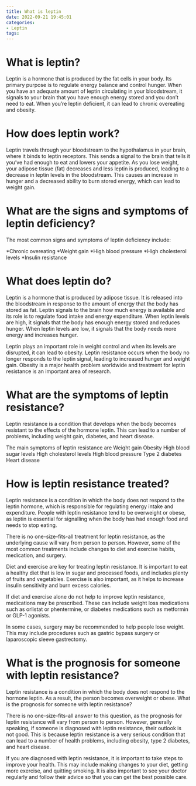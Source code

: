 ```yaml
---
title: What is leptin
date: 2022-09-21 19:45:01
categories:
- Leptin
tags:
---
```



#  What is leptin?

Leptin is a hormone that is produced by the fat cells in your body. Its primary purpose is to regulate energy balance and control hunger. When you have an adequate amount of leptin circulating in your bloodstream, it signals to your brain that you have enough energy stored and you don’t need to eat. When you’re leptin deficient, it can lead to chronic overeating and obesity.

# How does leptin work?

Leptin travels through your bloodstream to the hypothalamus in your brain, where it binds to leptin receptors. This sends a signal to the brain that tells it you’ve had enough to eat and lowers your appetite. As you lose weight, your adipose tissue (fat) decreases and less leptin is produced, leading to a decrease in leptin levels in the bloodstream. This causes an increase in hunger and a decreased ability to burn stored energy, which can lead to weight gain.

# What are the signs and symptoms of leptin deficiency?

The most common signs and symptoms of leptin deficiency include:

*Chronic overeating
*Weight gain
*High blood pressure
*High cholesterol levels
*Insulin resistance

#  What does leptin do?

Leptin is a hormone that is produced by adipose tissue. It is released into the bloodstream in response to the amount of energy that the body has stored as fat. Leptin signals to the brain how much energy is available and its role is to regulate food intake and energy expenditure. When leptin levels are high, it signals that the body has enough energy stored and reduces hunger. When leptin levels are low, it signals that the body needs more energy and increases hunger.

Leptin plays an important role in weight control and when its levels are disrupted, it can lead to obesity. Leptin resistance occurs when the body no longer responds to the leptin signal, leading to increased hunger and weight gain. Obesity is a major health problem worldwide and treatment for leptin resistance is an important area of research.

#  What are the symptoms of leptin resistance?

Leptin resistance is a condition that develops when the body becomes resistant to the effects of the hormone leptin. This can lead to a number of problems, including weight gain, diabetes, and heart disease.

The main symptoms of leptin resistance are Weight gain
Obesity
High blood sugar levels
High cholesterol levels
High blood pressure
Type 2 diabetes
Heart disease

#  How is leptin resistance treated?

Leptin resistance is a condition in which the body does not respond to the leptin hormone, which is responsible for regulating energy intake and expenditure. People with leptin resistance tend to be overweight or obese, as leptin is essential for signalling when the body has had enough food and needs to stop eating.

There is no one-size-fits-all treatment for leptin resistance, as the underlying cause will vary from person to person. However, some of the most common treatments include changes to diet and exercise habits, medication, and surgery.

Diet and exercise are key for treating leptin resistance. It is important to eat a healthy diet that is low in sugar and processed foods, and includes plenty of fruits and vegetables. Exercise is also important, as it helps to increase insulin sensitivity and burn excess calories.

If diet and exercise alone do not help to improve leptin resistance, medications may be prescribed. These can include weight loss medications such as orlistat or phentermine, or diabetes medications such as metformin or GLP-1 agonists.

In some cases, surgery may be recommended to help people lose weight. This may include procedures such as gastric bypass surgery or laparoscopic sleeve gastrectomy.

#  What is the prognosis for someone with leptin resistance?

Leptin resistance is a condition in which the body does not respond to the hormone leptin. As a result, the person becomes overweight or obese. What is the prognosis for someone with leptin resistance?

There is no one-size-fits-all answer to this question, as the prognosis for leptin resistance will vary from person to person. However, generally speaking, if someone is diagnosed with leptin resistance, their outlook is not good. This is because leptin resistance is a very serious condition that can lead to a number of health problems, including obesity, type 2 diabetes, and heart disease.

If you are diagnosed with leptin resistance, it is important to take steps to improve your health. This may include making changes to your diet, getting more exercise, and quitting smoking. It is also important to see your doctor regularly and follow their advice so that you can get the best possible care.